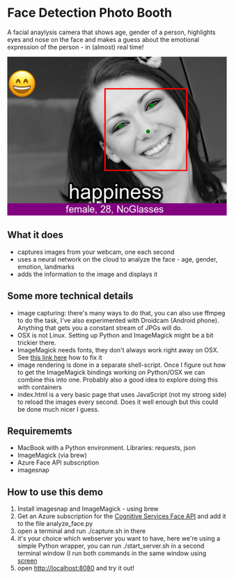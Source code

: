 # Face Detection Photo Booth

A facial anaylysis camera that shows age, gender of a person, highlights eyes and nose on the face and makes a guess about the emotional expression of the person - in (almost) real time!

![](https://github.com/u1i/fun-stuff/blob/master/osx-webcam-face-detection/sample.jpg?raw=true)

## What it does

* captures images from your webcam, one each second
* uses a neural network on the cloud to analyze the face - age, gender, emotion, landmarks
* adds the information to the image and displays it

## Some more technical details

* image capturing: there's many ways to do that, you can also use ffmpeg to do the task, I've also experimented with Droidcam (Android phone). Anything that gets you a constant stream of JPGs will do.
* OSX is not Linux. Setting up Python and ImageMagick might be a bit trickier there.
* ImageMagick needs fonts, they don't always work right away on OSX. See [this link here](http://stackoverflow.com/questions/32421233/imagemagick-fonts-not-found-in-osx) how to fix it
* image rendering is done in a separate shell-script. Once I figure out how to get the ImageMagick bindings working on Python/OSX we can combine this into one. Probably also a good idea to explore doing this with containers
* index.html is a very basic page that uses JavaScript (not my strong side) to reload the images every second. Does it well enough but this could be done much nicer I guess.


## Requirememts
* MacBook with a Python environment. Libraries: requests, json
* ImageMagick (via brew)
* Azure Face API subscription
* imagesnap

## How to use this demo

1. Install imagesnap and ImageMagick - using brew
2. Get an Azure subscription for the [Cognitive Services Face API](https://www.microsoft.com/cognitive-services/en-us/face-api) and add it to the file analyze_face.py
3. open a terminal and run ./capture.sh in there
4. it's your choice which webserver you want to have, here we're using a simple Python wrapper, you can run ./start_server.sh in a second terminal window (I run both commands in the same window using [screen](https://www.gnu.org/software/screen/)
5. open [http://localhost:8080](http://localhost:8080) and try it out!
